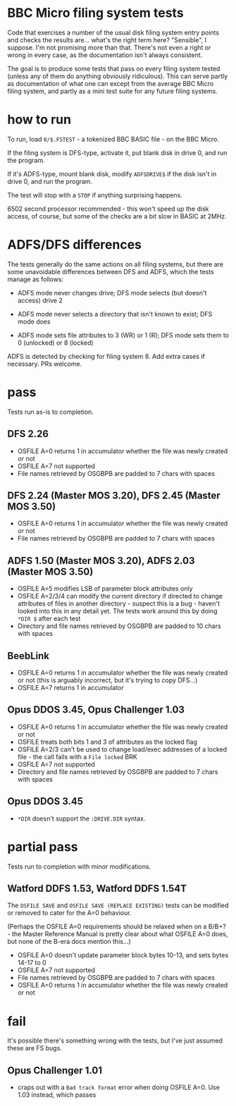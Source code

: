# BBC Micro filing system tests

Code that exercises a number of the usual disk filing system entry
points and checks the results are... what's the right term here?
"Sensible", I suppose. I'm not promising more than that. There's not
even a right or wrong in every case, as the documentation isn't always
consistent.

The goal is to produce some tests that pass on every filing system
tested (unless any of them do anything obviously ridiculous). This can
serve partly as documentation of what one can except from the average
BBC Micro filing system, and partly as a mini test suite for any
future filing systems.

# how to run

To run, load `0/$.FSTEST` - a tokenized BBC BASIC file - on the BBC
Micro.

If the filing system is DFS-type, activate it, put blank disk in drive
0, and run the program.

If it's ADFS-type, mount blank disk, modify `ADFSDRIVE$` if the disk
isn't in drive 0, and run the program.

The test will stop with a `STOP` if anything surprising happens.

6502 second processor recommended - this won't speed up the disk
access, of course, but some of the checks are a bit slow in BASIC at
2MHz.

# ADFS/DFS differences

The tests generally do the same actions on all filing systems, but
there are some unavoidable differences between DFS and ADFS, which the
tests manage as follows:

* ADFS mode never changes drive; DFS mode selects (but doesn't access)
  drive 2

* ADFS mode never selects a directory that isn't known to exist; DFS
  mode does
  
* ADFS mode sets file attributes to 3 (WR) or 1 (R); DFS mode sets
  them to 0 (unlocked) or 8 (locked)

ADFS is detected by checking for filing system 8. Add extra cases if
necessary. PRs welcome.

# pass

Tests run as-is to completion.

## DFS 2.26

* OSFILE A=0 returns 1 in accumulator whether the file was newly
  created or not
* OSFILE A=7 not supported
* File names retrieved by OSGBPB are padded to 7 chars with spaces

## DFS 2.24 (Master MOS 3.20), DFS 2.45 (Master MOS 3.50)

* OSFILE A=0 returns 1 in accumulator whether the file was newly
  created or not
* File names retrieved by OSGBPB are padded to 7 chars with spaces
  
## ADFS 1.50 (Master MOS 3.20), ADFS 2.03 (Master MOS 3.50)

* OSFILE A=5 modifies LSB of parameter block attributes only
* OSFILE A=2/3/4 can modify the current directory if directed to
  change attributes of files in another directory - suspect this is a
  bug - haven't looked into this in any detail yet. The tests work
  around this by doing `*DIR $` after each test
* Directory and file names retrieved by OSGBPB are padded to 10 chars
  with spaces

## BeebLink

* OSFILE A=0 returns 1 in accumulator whether the file was newly
  created or not (this is arguably incorrect, but it's trying to copy
  DFS...)
* OSFILE A=7 returns 1 in accumulator

## Opus DDOS 3.45, Opus Challenger 1.03

* OSFILE A=0 returns 1 in accumulator whether the file was newly
  created or not
* OSFILE treats both bits 1 and 3 of attributes as the locked flag
* OSFILE A=2/3 can't be used to change load/exec addresses of a locked
  file - the call fails with a `File locked` BRK
* OSFILE A=7 not supported
* Directory and file names retrieved by OSGBPB are padded to 7 chars
  with spaces

## Opus DDOS 3.45

* `*DIR` doesn't support the `:DRIVE.DIR` syntax.

# partial pass

Tests run to completion with minor modifications.

## Watford DDFS 1.53, Watford DDFS 1.54T

The `OSFILE SAVE` and `OSFILE SAVE (REPLACE EXISTING)` tests can be
modified or removed to cater for the A=0 behaviour.

(Perhaps the OSFILE A=0 requirements should be relaxed when on a
B/B+? - the Master Reference Manual is pretty clear about what OSFILE
A=0 does, but none of the B-era docs mention this...)

* OSFILE A=0 doesn't update parameter block bytes 10-13, and sets
  bytes 14-17 to 0
* OSFILE A=7 not supported
* File names retrieved by OSGBPB are padded to 7 chars with spaces
* OSFILE A=0 returns 1 in accumulator whether the file was newly
  created or not

# fail

It's possible there's something wrong with the tests, but I've just
assumed these are FS bugs.

## Opus Challenger 1.01

* craps out with a `Bad track format` error when doing OSFILE A=0. Use
  1.03 instead, which passes
